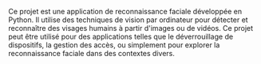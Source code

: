 Ce projet est une application de reconnaissance faciale développée en Python. Il utilise des techniques de vision par ordinateur pour détecter et reconnaître des visages humains à partir d'images ou de vidéos. Ce projet peut être utilisé pour des applications telles que le déverrouillage de dispositifs, la gestion des accès, ou simplement pour explorer la reconnaissance faciale dans des contextes divers.
